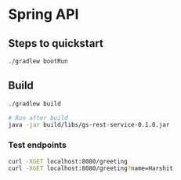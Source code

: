 # Spring API

## Steps to quickstart

```bash
./gradlew bootRun
```

## Build

```bash
./gradlew build

# Run after build
java -jar build/libs/gs-rest-service-0.1.0.jar
```

### Test endpoints

```bash
curl -XGET localhost:8080/greeting
curl -XGET localhost:8080/greeting?name=Harshit
```